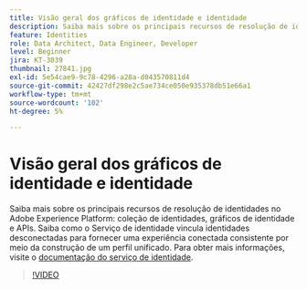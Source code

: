 ```yaml
---
title: Visão geral dos gráficos de identidade e identidade
description: Saiba mais sobre os principais recursos de resolução de identidades no Adobe Experience Platform&mdash;coleção de identidades, gráficos de identidade e APIs. Saiba como o Serviço de identidade vincula identidades desconectadas para fornecer uma experiência conectada consistente por meio da construção de um perfil unificado.
feature: Identities
role: Data Architect, Data Engineer, Developer
level: Beginner
jira: KT-3039
thumbnail: 27841.jpg
exl-id: 5e54cae9-9c78-4296-a28a-d043570811d4
source-git-commit: 42427df298e2c5ae734ce050e935378db51e66a1
workflow-type: tm+mt
source-wordcount: '102'
ht-degree: 5%

---
```


# Visão geral dos gráficos de identidade e identidade

Saiba mais sobre os principais recursos de resolução de identidades no Adobe Experience Platform: coleção de identidades, gráficos de identidade e APIs. Saiba como o Serviço de identidade vincula identidades desconectadas para fornecer uma experiência conectada consistente por meio da construção de um perfil unificado. Para obter mais informações, visite o [documentação do serviço de identidade](https://experienceleague.adobe.com/docs/experience-platform/identity/home.html?lang=pt-BR).

>[!VIDEO](https://video.tv.adobe.com/v/27841?quality=12&learn=on)

